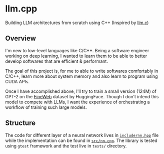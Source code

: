 # llm.cpp
Building LLM architectures from scratch using C++ (Inspired by [llm.c](https://github.com/karpathy/llm.c))

## Overview
I'm new to low-level languages like C/C++. Being a software engineer working on deep learning, I wanted to learn them to be able to better develop softwares that are efficient & performant. 

The goal of this project is, for me to able to write softwares comfortably in C/C++, learn more about system memory and also learn to program using CUDA APIs. 

Once I have accomplished above, I'll try to train a small version (124M) of GPT-2 on the [FineWeb](https://huggingface.co/datasets/HuggingFaceFW/fineweb) dataset by HuggingFace. Though I don't intend this model to compete with LLMs, I want the experience of orchestrating a workflow of training such large models.

## Structure
The code for different layer of a neural network lives in [`include/nn.hpp`](include/nn.hpp) file while the implementation can be found in [`src/nn.cpp`](src/nn.cpp). The library is tested using `gtest` framework and the test live in `tests/` directory.